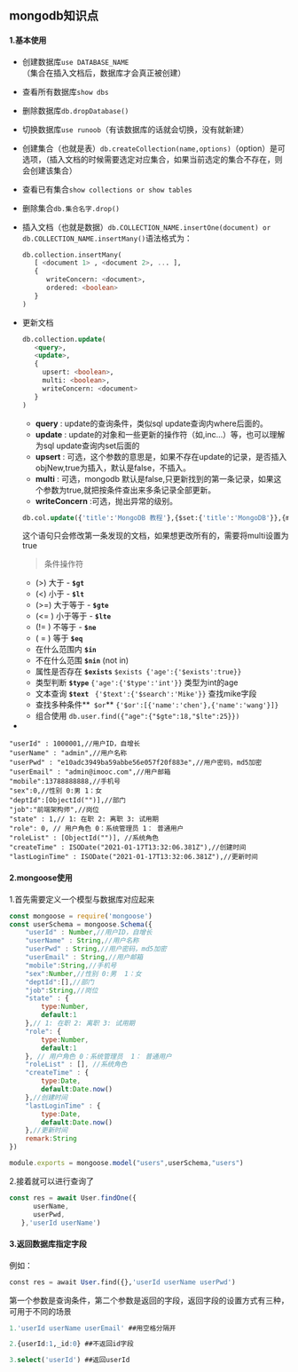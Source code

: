 ## mongodb知识点

#### 1.基本使用

- 创建数据库`use DATABASE_NAME`（集合在插入文档后，数据库才会真正被创建）

- 查看所有数据库`show dbs`

- 删除数据库`db.dropDatabase()`

- 切换数据库`use runoob`（有该数据库的话就会切换，没有就新建）

- 创建集合（也就是表）`db.createCollection(name,options)`（option）是可选项，（插入文档的时候需要选定对应集合，如果当前选定的集合不存在，则会创建该集合）

- 查看已有集合`show collections or show tables`

- 删除集合`db.集合名字.drop()`

- 插入文档（也就是数据）`db.COLLECTION_NAME.insertOne(document) or db.COLLECTION_NAME.insertMany()`语法格式为：

  ```sql
  db.collection.insertMany(
     [ <document 1> , <document 2>, ... ],
     {
        writeConcern: <document>,
        ordered: <boolean>
     }
  )
  ```

- 更新文档

  ```sql
  db.collection.update(
     <query>,
     <update>,
     {
       upsert: <boolean>,
       multi: <boolean>,
       writeConcern: <document>
     }
  )
  ```

  - **query** : update的查询条件，类似sql update查询内where后面的。
  - **update** : update的对象和一些更新的操作符（如$,$inc...）等，也可以理解为sql update查询内set后面的
  - **upsert** : 可选，这个参数的意思是，如果不存在update的记录，是否插入objNew,true为插入，默认是false，不插入。
  - **multi** : 可选，mongodb 默认是false,只更新找到的第一条记录，如果这个参数为true,就把按条件查出来多条记录全部更新。
  - **writeConcern** :可选，抛出异常的级别。

  ```sql
  db.col.update({'title':'MongoDB 教程'},{$set:{'title':'MongoDB'}},{multi:true})
  ```

  这个语句只会修改第一条发现的文档，如果想更改所有的，需要将multi设置为true

  > 条件操作符

  - (>) 大于 - **`$gt`**
  - (<) 小于 - **`$lt`**
  - (>=) 大于等于 - **`$gte`**
  - (<= ) 小于等于 - **`$lte`**
  - (!= ) 不等于 - **`$ne`**
  - ( = ) 等于 **`$eq`**
  - 在什么范围内 **`$in`**
  - 不在什么范围 **`$nin`**    (not in)  
  - 属性是否存在 **`$exists`**    `$exists {'age':{'$exists':true}}`
  - 类型判断 **`$type`**    `{'age':{'$type':'int'}}` 类型为int的age
  - 文本查询 **`$text `**   `{'$text':{'$search':'Mike'}}` 查找mike字段
  - 查找多种条件**` $or`**    `{'$or':[{'name':'chen'},{'name':'wang'}]}`
  - 组合使用 `db.user.find({"age":{"$gte":18,"$lte":25}})`

- 

```
"userId" : 1000001,//用户ID，自增长 
"userName" : "admin",//用户名称 
"userPwd" : "e10adc3949ba59abbe56e057f20f883e",//用户密码，md5加密 
"userEmail" : "admin@imooc.com",//用户邮箱 
"mobile":13788888888,//手机号 
"sex":0,//性别 0:男 1：女 
"deptId":[ObjectId("")],//部门
"job":"前端架构师",//岗位
"state" : 1,// 1: 在职 2: 离职 3: 试用期 
"role": 0, // 用户角色 0：系统管理员 1： 普通用户 
"roleList" : [ObjectId("")], //系统角色 
"createTime" : ISODate("2021-01-17T13:32:06.381Z"),//创建时间
"lastLoginTime" : ISODate("2021-01-17T13:32:06.381Z"),//更新时间
```

#### 2.mongoose使用

1.首先需要定义一个模型与数据库对应起来

```js
const mongoose = require('mongoose')
const userSchema = mongoose.Schema({
    "userId" : Number,//用户ID，自增长
    "userName" : String,//用户名称
    "userPwd" : String,//用户密码，md5加密
    "userEmail" : String,//用户邮箱
    "mobile":String,//手机号
    "sex":Number,//性别 0:男  1：女 
    "deptId":[],//部门
    "job":String,//岗位
    "state" : {
        type:Number,
        default:1
    },// 1: 在职 2: 离职 3: 试用期
    "role": {
        type:Number,
        default:1
    }, // 用户角色 0：系统管理员  1： 普通用户
    "roleList" : [], //系统角色
    "createTime" : {
        type:Date,
        default:Date.now()
    },//创建时间
    "lastLoginTime" : {
        type:Date,
        default:Date.now()
    },//更新时间
    remark:String
})

module.exports = mongoose.model("users",userSchema,"users")
```

2.接着就可以进行查询了

```js
const res = await User.findOne({
      userName,
      userPwd,
   },'userId userName')
```

#### 3.返回数据库指定字段

例如：

```sql
const res = await User.find({},'userId userName userPwd')
```

第一个参数是查询条件，第二个参数是返回的字段，返回字段的设置方式有三种，可用于不同的场景

```sql
1.'userId userName userEmail' ##用空格分隔开
```

```sql
2.{userId:1,_id:0} ##不返回id字段
```

```sql
3.select('userId') ##返回userId
```

